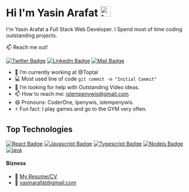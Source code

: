# Hi I'm Yasin Arafat <img src= "https://user-images.githubusercontent.com/1303154/88677602-1635ba80-d120-11ea-84d8-d263ba5fc3c0.gif" width="28px" alt="hi">

I'm Yasin Arafat a Full Stack Web Developer. I Spend most of time coding outstanding projects.

:mailbox: Reach me out!

[![Twitter Badge](https://img.shields.io/badge/-@yasinarafat-1ca0f1?style=flat&labelColor=1ca0f1&logo=twitter&logoColor=white&link=https://twitter.com/yasinarafat1194)](https://twitter.com/yasinarafat1194) [![Linkedin Badge](https://img.shields.io/badge/-yasin94-0e76a8?style=flat&labelColor=0e76a8&logo=linkedin&logoColor=white)](https://www.linkedin.com/in/yasin94) [![Mail Badge](https://img.shields.io/badge/-yasinarafat1194@gmail.com-c0392b?style=flat&labelColor=c0392b&logo=gmail&logoColor=white)](mailto:yasinarafat1194@gmail.com)

<!-- TODO: Add last video link -->

- 🔭 I’m currently working at @Toptal
- :computer: Most used line of code `git commit -m "Initial Commit"`
- 🤔 I’m looking for help with Outstanding Video ideas.
- 📫 How to reach me: islempenywis@gmail.com.
- 😄 Pronouns: CoderOne, Ipenywis, islempenywis.
- ⚡ Fun fact: I play games and go to the GYM very often.

## Top Technologies

<!-- TODO: Make technologies links takes you to repositories -->

[![React Badge](https://img.shields.io/badge/-React-61DBFB?style=for-the-badge&labelColor=black&logo=react&logoColor=61DBFB)](#) [![Javascript Badge](https://img.shields.io/badge/-Javascript-F0DB4F?style=for-the-badge&labelColor=black&logo=javascript&logoColor=F0DB4F)](#) [![Typescript Badge](https://img.shields.io/badge/-Typescript-007acc?style=for-the-badge&labelColor=black&logo=typescript&logoColor=007acc)](#) [![Nodejs Badge](https://img.shields.io/badge/-Nodejs-3C873A?style=for-the-badge&labelColor=black&logo=node.js&logoColor=3C873A)](#) [![java](https://img.shields.io/badge/-GraphQl-e535ab?style=for-the-badge&labelColor=black&logo=node.js&logoColor=e535ab)](#)

#### Bizness

- :paperclip: [My Resume/CV](https://github.com/ipenywis/ipenywis/blob/master/resumes/resume%20v1.0.pdf)
- :email: yasinarafat@gmail.com
